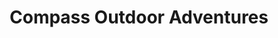 ---
title: "Compass Outdoor Adventures"
url: /north-bend/compass-outdoor-adventures/
shop: outdoor
---